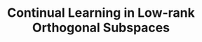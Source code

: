 ---
title: "Continual Learning in Low-rank Orthogonal Subspaces"
year: 2020
pdf_url: "publications/2020/subspace_CL.pdf"
category: "vision"
author_list: "Arslan Chaudhry, Naeemullah Khan, Puneet Kumar Dokania, Philip H.S. Torr"
grant: ""
pub_in: "Neural Information Processing Systems 2020"
---